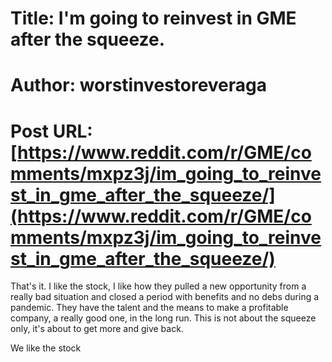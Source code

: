 # Title: I'm going to reinvest in GME after the squeeze.
# Author: worstinvestoreveraga
# Post URL: [https://www.reddit.com/r/GME/comments/mxpz3j/im_going_to_reinvest_in_gme_after_the_squeeze/](https://www.reddit.com/r/GME/comments/mxpz3j/im_going_to_reinvest_in_gme_after_the_squeeze/)


That's it. I like the stock, I like how they pulled a new opportunity from a really bad situation and closed a period with benefits and no debs during a pandemic. They have the talent and the means to make a profitable company, a really good one, in the long run.
This is not about the squeeze only, it's about to get more and give back. 

We like the stock